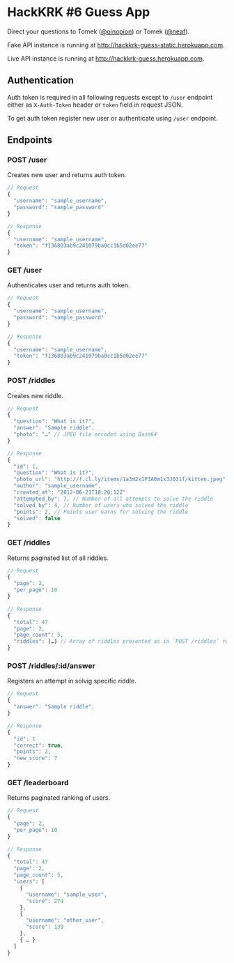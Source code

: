 HackKRK #6 Guess App
====================

Direct your questions to Tomek ([@oinopion](http://twitter.com/oinopion)) or Tomek ([@neaf](http://twitter.com/neaf)).

Fake API instance is running at http://hackkrk-guess-static.herokuapp.com.

Live API instance is running at http://hackkrk-guess.herokuapp.com.

Authentication
--------------

Auth token is required in all following requests except to `/user` endpoint
either as `X-Auth-Token` header or `token` field in request JSON.


To get auth token register new user or authenticate using `/user` endpoint.

Endpoints
---------

### POST /user

Creates new user and returns auth token.

```javascript
// Request
{
  "username": "sample_username",
  "password": "sample_password"
}

// Response
{
  "username": "sample_username",
  "token": "f136803ab9c241079ba0cc1b5d02ee77"
}
```

### GET /user

Authenticates user and returns auth token.

```javascript
// Request
{
  "username": "sample_username",
  "password": "sample_password"
}

// Response
{
  "username": "sample_username",
  "token": "f136803ab9c241079ba0cc1b5d02ee77"
}
```

### POST /riddles

Creates new riddle.

```javascript
// Request
{
  "question": "What is it?",
  "answer": "Sample riddle",
  "photo": "…" // JPEG file encoded using Base64
}

// Response
{
  "id": 1,
  "question": "What is it?",
  "photo_url": "http://f.cl.ly/items/1a3m2x1P3A0m1x3J031f/kitten.jpeg",
  "author": "sample_username",
  "created_at": "2012-06-21T18:20:12Z"
  "attempted_by": 7, // Number of all attempts to solve the riddle
  "solved_by": 4, // Number of users who solved the riddle
  "points": 2, // Points user earns for solving the riddle
  "solved": false
}
```

### GET /riddles

Returns paginated list of all riddles.

```javascript
// Request
{
  "page": 2,
  "per_page": 10
}

// Response
{
  "total": 47
  "page": 2,
  "page_count": 5,
  "riddles": […] // Array of riddles presented as in `POST /riddles` response.
}
```

### POST /riddles/:id/answer

Registers an attempt in solvig specific riddle.

```javascript
// Request
{
  "answer": "Sample riddle",
}

// Response
{
  "id": 1
  "correct": true,
  "points": 2,
  "new_score": 7
}
```

### GET /leaderboard

Returns paginated ranking of users.

```javascript
// Request
{
  "page": 2,
  "per_page": 10
}

// Response
{
  "total": 47
  "page": 2,
  "page_count": 5,
  "users": [
    {
      "username": "sample_user",
      "score": 274
    },
    {
      "username": "other_user",
      "score": 139
    },
    { … }
  ]
}
```
